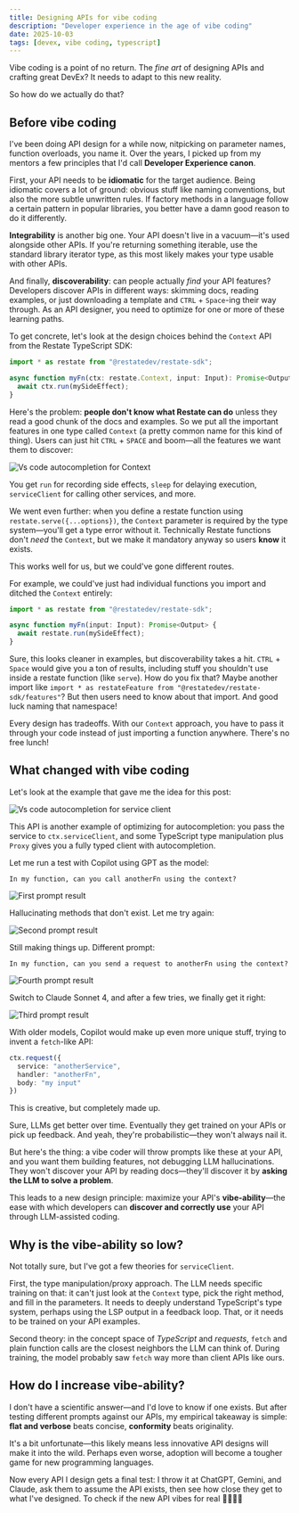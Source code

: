 ```yaml
---
title: Designing APIs for vibe coding
description: "Developer experience in the age of vibe coding"
date: 2025-10-03
tags: [devex, vibe coding, typescript]
---
```


Vibe coding is a point of no return. The _fine art_ of designing APIs and crafting great DevEx? It needs to adapt to this new reality.

So how do we actually do that?

## Before vibe coding

I've been doing API design for a while now, nitpicking on parameter names, function overloads, you name it.
Over the years, I picked up from my mentors a few principles that I'd call **Developer Experience canon**.

First, your API needs to be **idiomatic** for the target audience.
Being idiomatic covers a lot of ground: obvious stuff like naming conventions, but also the more subtle unwritten rules.
If factory methods in a language follow a certain pattern in popular libraries, you better have a damn good reason to do it differently.

**Integrability** is another big one. Your API doesn't live in a vacuum—it's used alongside other APIs.
If you're returning something iterable, use the standard library iterator type, as this most likely makes your type usable with other APIs.

And finally, **discoverability**: can people actually _find_ your API features?
Developers discover APIs in different ways: skimming docs, reading examples, or just downloading a template and `CTRL` + `Space`-ing their way through.
As an API designer, you need to optimize for one or more of these learning paths.

To get concrete, let's look at the design choices behind the `Context` API from the Restate TypeScript SDK:

```typescript
import * as restate from "@restatedev/restate-sdk";

async function myFn(ctx: restate.Context, input: Input): Promise<Output> {
  await ctx.run(mySideEffect);
}
```

Here's the problem: **people don't know what Restate can do** unless they read a good chunk of the docs and examples.
So we put all the important features in one type called `Context` (a pretty common name for this kind of thing).
Users can just hit `CTRL` + `SPACE` and boom—all the features we want them to discover:

![Vs code autocompletion for Context](../../public/img/vscode-autocompletion.png "Vs code autocompletion for Context")

You get `run` for recording side effects, `sleep` for delaying execution, `serviceClient` for calling other services, and more.

We went even further: when you define a restate function using `restate.serve({...options})`, the `Context` parameter is required by the type system—you'll get a type error without it.
Technically Restate functions don't _need_ the `Context`, but we make it mandatory anyway so users **know** it exists.

This works well for us, but we could've gone different routes.

For example, we could've just had individual functions you import and ditched the `Context` entirely:

```typescript
import * as restate from "@restatedev/restate-sdk";

async function myFn(input: Input): Promise<Output> {
  await restate.run(mySideEffect);
}
```

Sure, this looks cleaner in examples, but discoverability takes a hit. `CTRL` + `Space` would give you a ton of results, including stuff you shouldn't use inside a restate function (like `serve`).
How do you fix that? Maybe another import like `import * as restateFeature from "@restatedev/restate-sdk/features"`? But then users need to know about that import. And good luck naming that namespace!

Every design has tradeoffs. With our `Context` approach, you have to pass it through your code instead of just importing a function anywhere. There's no free lunch!

## What changed with vibe coding

Let's look at the example that gave me the idea for this post:

![Vs code autocompletion for service client](../../public/img/vscode-autocompletion-2.png "Vs code autocompletion for service client")

This API is another example of optimizing for autocompletion: you pass the service to `ctx.serviceClient`, and some TypeScript type manipulation plus `Proxy` gives you a fully typed client with autocompletion.

Let me run a test with Copilot using GPT as the model:

```
In my function, can you call anotherFn using the context?
```

![First prompt result](../../public/img/prompt-first-result.png "First prompt result")

Hallucinating methods that don't exist. Let me try again:

![Second prompt result](../../public/img/prompt-second-result.png "Second prompt result")

Still making things up. Different prompt:

```
In my function, can you send a request to anotherFn using the context?
```

![Fourth prompt result](../../public/img/prompt-fourth-result.png "Fourth prompt result")

Switch to Claude Sonnet 4, and after a few tries, we finally get it right:

![Third prompt result](../../public/img/prompt-third-result.png "Third prompt result")

With older models, Copilot would make up even more unique stuff, trying to invent a `fetch`-like API:

```typescript
ctx.request({
  service: "anotherService",
  handler: "anotherFn",
  body: "my input"
})
```

This is creative, but completely made up.

Sure, LLMs get better over time. Eventually they get trained on your APIs or pick up feedback. And yeah, they're probabilistic—they won't always nail it.

But here's the thing: a vibe coder will throw prompts like these at your API, and you want them building features, not debugging LLM hallucinations.
They won't discover your API by reading docs—they'll discover it by **asking the LLM to solve a problem**.

This leads to a new design principle: maximize your API's **vibe-ability**—the ease with which developers can **discover and correctly use** your API through LLM-assisted coding.

## Why is the vibe-ability so low?

Not totally sure, but I've got a few theories for `serviceClient`.

First, the type manipulation/proxy approach. The LLM needs specific training on that:
it can't just look at the `Context` type, pick the right method, and fill in the parameters.
It needs to deeply understand TypeScript's type system, perhaps using the LSP output in a feedback loop. That, or it needs to be trained on your API examples.

Second theory: in the concept space of _TypeScript_ and _requests_,
`fetch` and plain function calls are the closest neighbors the LLM can think of.
During training, the model probably saw `fetch` way more than client APIs like ours.

## How do I increase vibe-ability?

I don't have a scientific answer—and I'd love to know if one exists.
But after testing different prompts against our APIs, my empirical takeaway is simple: **flat and verbose** beats concise, **conformity** beats originality.

It's a bit unfortunate—this likely means less innovative API designs will make it into the wild. Perhaps even worse, adoption will become a tougher game for new programming languages.

Now every API I design gets a final test: I throw it at ChatGPT, Gemini, and Claude, ask them to assume the API exists, then see how close they get to what I've designed.
To check if the new API vibes for real 🔮👩‍💻🌌
